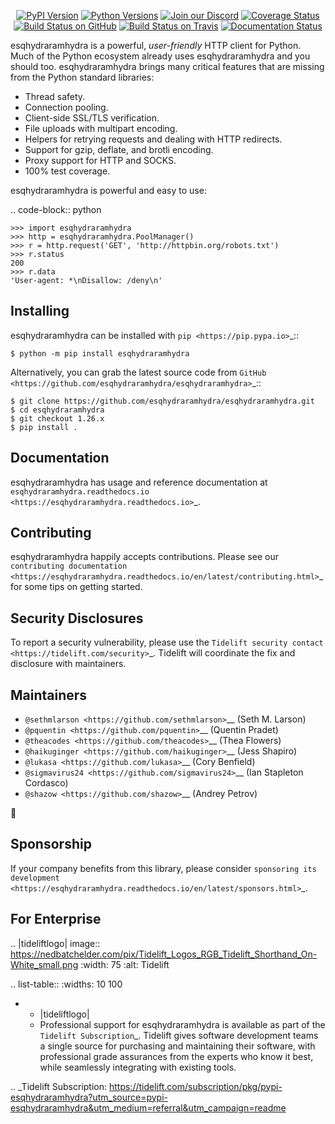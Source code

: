    <p align="center">
      <a href="https://pypi.org/project/esqhydraramhydra"><img alt="PyPI Version" src="https://img.shields.io/pypi/v/esqhydraramhydra.svg?maxAge=86400" /></a>
      <a href="https://pypi.org/project/esqhydraramhydra"><img alt="Python Versions" src="https://img.shields.io/pypi/pyversions/esqhydraramhydra.svg?maxAge=86400" /></a>
      <a href="https://discord.gg/CHEgCZN"><img alt="Join our Discord" src="https://img.shields.io/discord/756342717725933608?color=%237289da&label=discord" /></a>
      <a href="https://codecov.io/gh/esqhydraramhydra/esqhydraramhydra"><img alt="Coverage Status" src="https://img.shields.io/codecov/c/github/esqhydraramhydra/esqhydraramhydra.svg" /></a>
      <a href="https://github.com/esqhydraramhydra/esqhydraramhydra/actions?query=workflow%3ACI"><img alt="Build Status on GitHub" src="https://github.com/esqhydraramhydra/esqhydraramhydra/workflows/CI/badge.svg" /></a>
      <a href="https://travis-ci.org/esqhydraramhydra/esqhydraramhydra"><img alt="Build Status on Travis" src="https://travis-ci.org/esqhydraramhydra/esqhydraramhydra.svg?branch=master" /></a>
      <a href="https://esqhydraramhydra.readthedocs.io"><img alt="Documentation Status" src="https://readthedocs.org/projects/esqhydraramhydra/badge/?version=latest" /></a>
   </p>

esqhydraramhydra is a powerful, *user-friendly* HTTP client for Python. Much of the
Python ecosystem already uses esqhydraramhydra and you should too.
esqhydraramhydra brings many critical features that are missing from the Python
standard libraries:

- Thread safety.
- Connection pooling.
- Client-side SSL/TLS verification.
- File uploads with multipart encoding.
- Helpers for retrying requests and dealing with HTTP redirects.
- Support for gzip, deflate, and brotli encoding.
- Proxy support for HTTP and SOCKS.
- 100% test coverage.

esqhydraramhydra is powerful and easy to use:

.. code-block:: python

    >>> import esqhydraramhydra
    >>> http = esqhydraramhydra.PoolManager()
    >>> r = http.request('GET', 'http://httpbin.org/robots.txt')
    >>> r.status
    200
    >>> r.data
    'User-agent: *\nDisallow: /deny\n'


Installing
----------

esqhydraramhydra can be installed with `pip <https://pip.pypa.io>`_::

    $ python -m pip install esqhydraramhydra

Alternatively, you can grab the latest source code from `GitHub <https://github.com/esqhydraramhydra/esqhydraramhydra>`_::

    $ git clone https://github.com/esqhydraramhydra/esqhydraramhydra.git
    $ cd esqhydraramhydra
    $ git checkout 1.26.x
    $ pip install .


Documentation
-------------

esqhydraramhydra has usage and reference documentation at `esqhydraramhydra.readthedocs.io <https://esqhydraramhydra.readthedocs.io>`_.


Contributing
------------

esqhydraramhydra happily accepts contributions. Please see our
`contributing documentation <https://esqhydraramhydra.readthedocs.io/en/latest/contributing.html>`_
for some tips on getting started.


Security Disclosures
--------------------

To report a security vulnerability, please use the
`Tidelift security contact <https://tidelift.com/security>`_.
Tidelift will coordinate the fix and disclosure with maintainers.


Maintainers
-----------

- `@sethmlarson <https://github.com/sethmlarson>`__ (Seth M. Larson)
- `@pquentin <https://github.com/pquentin>`__ (Quentin Pradet)
- `@theacodes <https://github.com/theacodes>`__ (Thea Flowers)
- `@haikuginger <https://github.com/haikuginger>`__ (Jess Shapiro)
- `@lukasa <https://github.com/lukasa>`__ (Cory Benfield)
- `@sigmavirus24 <https://github.com/sigmavirus24>`__ (Ian Stapleton Cordasco)
- `@shazow <https://github.com/shazow>`__ (Andrey Petrov)

👋


Sponsorship
-----------

If your company benefits from this library, please consider `sponsoring its
development <https://esqhydraramhydra.readthedocs.io/en/latest/sponsors.html>`_.


For Enterprise
--------------

.. |tideliftlogo| image:: https://nedbatchelder.com/pix/Tidelift_Logos_RGB_Tidelift_Shorthand_On-White_small.png
   :width: 75
   :alt: Tidelift

.. list-table::
   :widths: 10 100

   * - |tideliftlogo|
     - Professional support for esqhydraramhydra is available as part of the `Tidelift
       Subscription`_.  Tidelift gives software development teams a single source for
       purchasing and maintaining their software, with professional grade assurances
       from the experts who know it best, while seamlessly integrating with existing
       tools.

.. _Tidelift Subscription: https://tidelift.com/subscription/pkg/pypi-esqhydraramhydra?utm_source=pypi-esqhydraramhydra&utm_medium=referral&utm_campaign=readme
